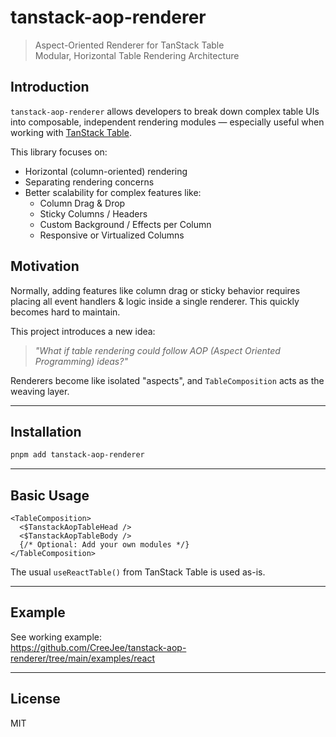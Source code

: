# tanstack-aop-renderer

> Aspect-Oriented Renderer for TanStack Table  
> Modular, Horizontal Table Rendering Architecture

>

## Introduction

`tanstack-aop-renderer` allows developers to break down complex table UIs into composable, independent rendering modules — especially useful when working with [TanStack Table](https://tanstack.com/table).

This library focuses on:

- Horizontal (column-oriented) rendering
- Separating rendering concerns
- Better scalability for complex features like:
  - Column Drag & Drop
  - Sticky Columns / Headers
  - Custom Background / Effects per Column
  - Responsive or Virtualized Columns

## Motivation

Normally, adding features like column drag or sticky behavior requires placing all event handlers & logic inside a single renderer. This quickly becomes hard to maintain.

This project introduces a new idea:

> _"What if table rendering could follow AOP (Aspect Oriented Programming) ideas?"_

Renderers become like isolated "aspects", and `TableComposition` acts as the weaving layer.

---

## Installation

```bash
pnpm add tanstack-aop-renderer
```

---

## Basic Usage

```tsx
<TableComposition>
  <$TanstackAopTableHead />
  <$TanstackAopTableBody />
  {/* Optional: Add your own modules */}
</TableComposition>
```

The usual `useReactTable()` from TanStack Table is used as-is.

---

## Example

See working example:  
https://github.com/CreeJee/tanstack-aop-renderer/tree/main/examples/react

---

## License

MIT
